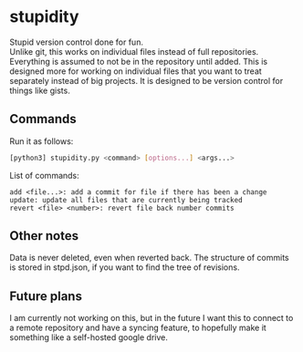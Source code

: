 # stupidity
Stupid version control done for fun.  
Unlike git, this works on individual files instead of full repositories. Everything is assumed to not be in the repository until added. This is designed more for working on individual files that you want to treat separately instead of big projects. It is designed to be version control for things like gists.

## Commands
Run it as follows:
``` bash
[python3] stupidity.py <command> [options...] <args...> 
```
List of commands:
```
add <file...>: add a commit for file if there has been a change
update: update all files that are currently being tracked 
revert <file> <number>: revert file back number commits
```

## Other notes
Data is never deleted, even when reverted back. The structure of commits is stored in stpd.json, if you want to find the tree of revisions.

## Future plans
I am currently not working on this, but in the future I want this to connect to a remote repository and have a syncing feature, to hopefully make it something like a self-hosted google drive.